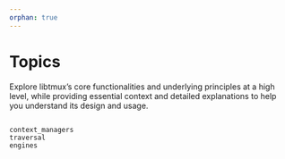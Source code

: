 ```yaml
---
orphan: true
---
```


# Topics

Explore libtmux’s core functionalities and underlying principles at a high level, while providing essential context and detailed explanations to help you understand its design and usage.

```{toctree}

context_managers
traversal
engines
```
